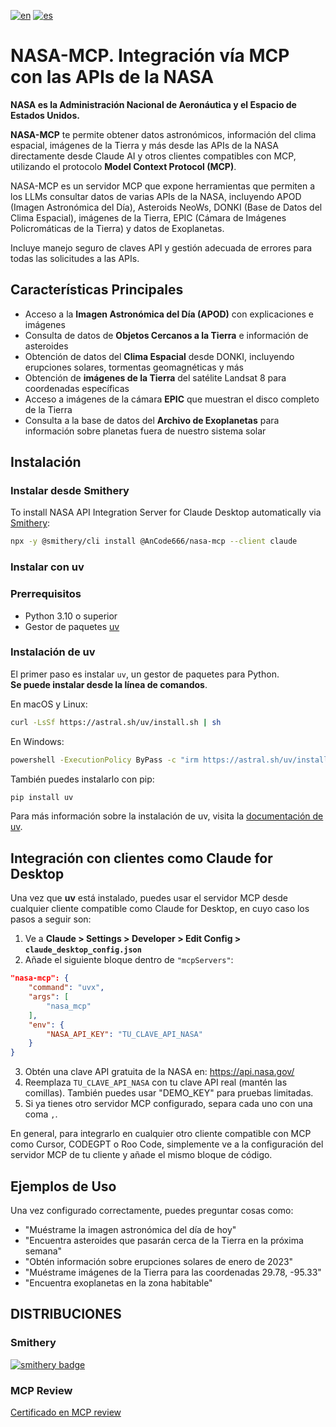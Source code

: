 [![en](https://img.shields.io/badge/lang-en-red.svg)](README.md)
[![es](https://img.shields.io/badge/lang-es-yellow.svg)](README_es.md)

# NASA-MCP. Integración vía MCP con las APIs de la NASA

**NASA es la Administración Nacional de Aeronáutica y el Espacio de Estados Unidos.**

**NASA-MCP** te permite obtener datos astronómicos, información del clima espacial, imágenes de la Tierra y más desde las APIs de la NASA directamente desde Claude AI y otros clientes compatibles con MCP, utilizando el protocolo **Model Context Protocol (MCP)**.

NASA-MCP es un servidor MCP que expone herramientas que permiten a los LLMs consultar datos de varias APIs de la NASA, incluyendo APOD (Imagen Astronómica del Día), Asteroids NeoWs, DONKI (Base de Datos del Clima Espacial), imágenes de la Tierra, EPIC (Cámara de Imágenes Policromáticas de la Tierra) y datos de Exoplanetas.

Incluye manejo seguro de claves API y gestión adecuada de errores para todas las solicitudes a las APIs.

## Características Principales

- Acceso a la **Imagen Astronómica del Día (APOD)** con explicaciones e imágenes
- Consulta de datos de **Objetos Cercanos a la Tierra** e información de asteroides
- Obtención de datos del **Clima Espacial** desde DONKI, incluyendo erupciones solares, tormentas geomagnéticas y más
- Obtención de **imágenes de la Tierra** del satélite Landsat 8 para coordenadas específicas
- Acceso a imágenes de la cámara **EPIC** que muestran el disco completo de la Tierra
- Consulta a la base de datos del **Archivo de Exoplanetas** para información sobre planetas fuera de nuestro sistema solar

## Instalación

### Instalar desde Smithery

To install NASA API Integration Server for Claude Desktop automatically via [Smithery](https://smithery.ai/server/@AnCode666/nasa-mcp):

```bash
npx -y @smithery/cli install @AnCode666/nasa-mcp --client claude
```

### Instalar con uv

### Prerrequisitos

- Python 3.10 o superior
- Gestor de paquetes [uv](https://docs.astral.sh/uv/getting-started/installation/)

### Instalación de uv

El primer paso es instalar `uv`, un gestor de paquetes para Python.  
**Se puede instalar desde la línea de comandos**.

En macOS y Linux:

```bash
curl -LsSf https://astral.sh/uv/install.sh | sh
```

En Windows:  

```bash
powershell -ExecutionPolicy ByPass -c "irm https://astral.sh/uv/install.ps1 | iex"
```

También puedes instalarlo con pip:  

```bash
pip install uv
```

Para más información sobre la instalación de uv, visita la [documentación de uv](https://docs.astral.sh/uv/getting-started/installation/).

## Integración con clientes como Claude for Desktop

Una vez que **uv** está instalado, puedes usar el servidor MCP desde cualquier cliente compatible como Claude for Desktop, en cuyo caso los pasos a seguir son:

1. Ve a **Claude > Settings > Developer > Edit Config > `claude_desktop_config.json`**
2. Añade el siguiente bloque dentro de `"mcpServers"`:

```json
"nasa-mcp": {
    "command": "uvx",
    "args": [
        "nasa_mcp"
    ],
    "env": {
        "NASA_API_KEY": "TU_CLAVE_API_NASA"
    }
}
```

3. Obtén una clave API gratuita de la NASA en: <https://api.nasa.gov/>
4. Reemplaza `TU_CLAVE_API_NASA` con tu clave API real (mantén las comillas). También puedes usar "DEMO_KEY" para pruebas limitadas.
5. Si ya tienes otro servidor MCP configurado, separa cada uno con una coma `,`.

En general, para integrarlo en cualquier otro cliente compatible con MCP como Cursor, CODEGPT o Roo Code, simplemente ve a la configuración del servidor MCP de tu cliente y añade el mismo bloque de código.

## Ejemplos de Uso

Una vez configurado correctamente, puedes preguntar cosas como:

- "Muéstrame la imagen astronómica del día de hoy"
- "Encuentra asteroides que pasarán cerca de la Tierra en la próxima semana"
- "Obtén información sobre erupciones solares de enero de 2023"
- "Muéstrame imágenes de la Tierra para las coordenadas 29.78, -95.33"
- "Encuentra exoplanetas en la zona habitable"

## DISTRIBUCIONES

### Smithery

[![smithery badge](https://smithery.ai/badge/@AnCode666/nasa-mcp)](https://smithery.ai/server/@AnCode666/nasa-mcp)

### MCP Review

[Certificado en MCP review](https://mcpreview.com/mcp-servers/ancode666/nasa-mcp)
